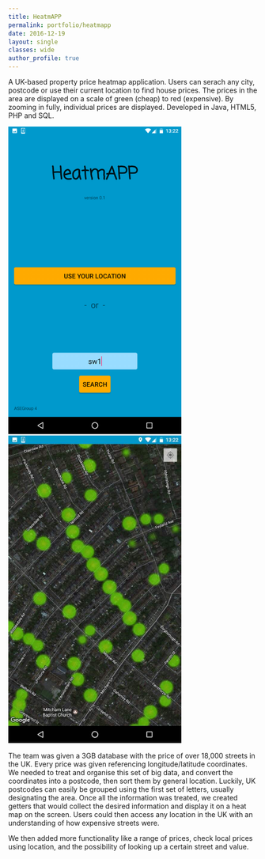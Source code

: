```yaml
---
title: HeatmAPP
permalink: portfolio/heatmapp
date: 2016-12-19
layout: single
classes: wide
author_profile: true
---
```


A UK-based property price heatmap application. Users can serach any city, postcode or use their current location to find house prices.
The prices in the area are displayed on a scale of green (cheap) to red (expensive). By zooming in fully, individual prices are displayed.
Developed in Java, HTML5, PHP and SQL.

<img src="/assets/img/portfolio/heatmaptitle.png" alt="Title screen of HeatmAPP" width=350 >
<img src="/assets/img/portfolio/heatmapview.jpg" alt="Aerial view of streets with green dots to show price heat" width=350 >


The team was given a 3GB database with the price of over 18,000 streets in the UK. Every price was given referencing longitude/latitude
coordinates. We needed to treat and organise this set of big data, and convert the coordinates into a postcode, then sort them by general
location. Luckily, UK postcodes can easily be grouped using the first set of letters, usually designating the area. Once all the information
was treated, we created getters that would collect the desired information and display it on a heat map on the screen. Users could then
access any location in the UK with an understanding of how expensive streets were.

We then added more functionality like a range of prices, check local prices using location, and the possibility of looking up a certain street and value.
